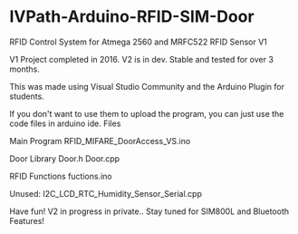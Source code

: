 # IVPath-Arduino-RFID-SIM-Door
RFID Control System for Atmega 2560 and MRFC522 RFID Sensor V1

V1 Project completed in 2016. V2 is in dev.
Stable and tested for over 3 months.

This was made using Visual Studio Community and the Arduino Plugin for students.

If you don't want to use them to upload the program, you can just use the code files in arduino ide.
Files

Main Program
RFID_MIFARE_DoorAccess_VS.ino

Door Library
Door.h
Door.cpp

RFID Functions
fuctions.ino

Unused:
I2C_LCD_RTC_Humidity_Sensor_Serial.cpp

Have fun!
V2 in progress in private.. Stay tuned for SIM800L and Bluetooth Features!
